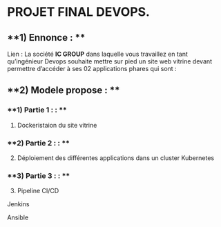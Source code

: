 ﻿# PROJET FINAL DEVOPS. 

## **1) Ennonce : **
Lien : 
La société **IC GROUP** dans laquelle vous travaillez en tant qu’ingénieur Devops souhaite mettre sur pied un site web vitrine devant permettre d’accéder à ses 02 applications phares qui sont :  

## **2) Modele propose : **


### **1) Partie 1 :  : **
1) Dockeristaion du site vitrine 

### **2) Partie 2 :  : **
2) Déploiement des différentes applications dans un cluster Kubernetes


### **3) Partie 3 :  : **
3) Pipeline CI/CD 


Jenkins 


Ansible 

